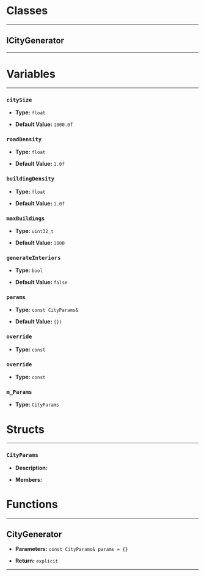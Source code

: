 # Classes
---

## ICityGenerator
---




# Variables
---

### `citySize`

- **Type:** `float`

- **Default Value:** `1000.0f`



### `roadDensity`

- **Type:** `float`

- **Default Value:** `1.0f`



### `buildingDensity`

- **Type:** `float`

- **Default Value:** `1.0f`



### `maxBuildings`

- **Type:** `uint32_t`

- **Default Value:** `1000`



### `generateInteriors`

- **Type:** `bool`

- **Default Value:** `false`



### `params`

- **Type:** `const CityParams&`

- **Default Value:** `{})`



### `override`

- **Type:** `const`



### `override`

- **Type:** `const`



### `m_Params`

- **Type:** `CityParams`




# Structs
---

### `CityParams`

- **Description:** 

- **Members:**




# Functions
---

## CityGenerator



- **Parameters:** `const CityParams& params = {}`

- **Return:** `explicit`

---
